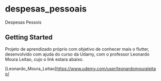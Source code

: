 # despesas_pessoais

Despesas Pessois

## Getting Started

Projeto de aprendizado próprio com objetivo de conhecer mais o flutter, desenvolvido com ajuda do curso da Udamy, com o professor Leonardo Moura Leitao, cujo o link estara abaixo.

[Leonardo_Moura_Leitao]<https://www.udemy.com/user/leonardomouraleitao/>